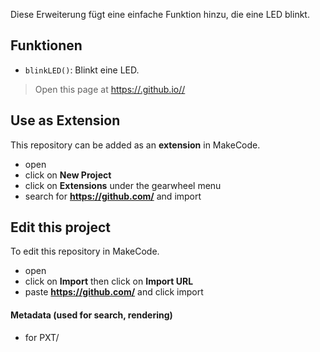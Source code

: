 Diese Erweiterung fügt eine einfache Funktion hinzu, die eine LED blinkt.

## Funktionen

- `blinkLED()`: Blinkt eine LED.


> Open this page at [https://.github.io//](https://.github.io//)

## Use as Extension

This repository can be added as an **extension** in MakeCode.

* open []()
* click on **New Project**
* click on **Extensions** under the gearwheel menu
* search for **https://github.com/** and import

## Edit this project

To edit this repository in MakeCode.

* open []()
* click on **Import** then click on **Import URL**
* paste **https://github.com/** and click import

#### Metadata (used for search, rendering)

* for PXT/
<script src="https://makecode.com/gh-pages-embed.js"></script><script>makeCodeRender("{{ site.makecode.home_url }}", "{{ site.github.owner_name }}/{{ site.github.repository_name }}");</script>
